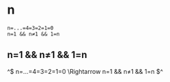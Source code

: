 # n

```
n=...=4=3=2=1=0
n=1 && n≠1 && 1=n
```

## n=1 && n≠1 && 1=n

^$
n=...=4=3=2=1=0 \Rightarrow n=1 && n≠1 && 1=n
$^

